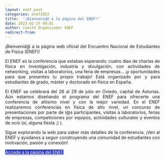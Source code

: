```yaml
---
layout: enef_post
categories: enef2023
title:  "¡Bienvenid@ a la página del ENEF!"
date: 2023-02-27 00:01
author: Comité Organizador ENEF
redirect-from:
---
```


<p style="text-align: justify;">¡Bienvenid@ a la página web oficial del Encuentro Nacional de Estudiantes de Física (ENEF)!</p>

<p style="text-align: justify;">El ENEF es la conferencia que estabas esperando: cuatro días de charlas de física en investigación, industria y divulgación, con actividades de networking, visitas a laboratorios, una feria de empresas… ¡y oportunidades para que presentes tu propio trabajo! 
Está organizado por y para estudiantes de grado, máster y doctorado en física en España.</p>

<p style="text-align: justify;">El ENEF se celebrará del 26 al 29 de julio en Oviedo, capital de Asturias. Aún estamos diseñando el programa del ENEF para ofrecerte una conferencia de altísimo nivel y con la mejor variedad. En el ENEF realizaremos conferencias en física de alto nivel, un concurso de presentaciones por parte de l@s participantes, visitas a laboratorios, ferias de empresas, competiciones por equipos, actividades culturales y eventos de ocio (sí, alguna fiesta ;) ).</p>

<p style="text-align: justify;">Sigue explorando la web para saber más detalles de la conferencia. 
¡Ven al ENEF y ayúdanos a seguir construyendo una comunidad de estudiantes con motivación, pasión y conexión!</p>

<div class="row center">
  <a href="{{ site.url }}/ENEF2023" id="about-button" class="btn-large waves-effect waves-light" style="color:#FFFFFF;background-color:#313FBB">Accede a la página del ENEF</a>
</div>
